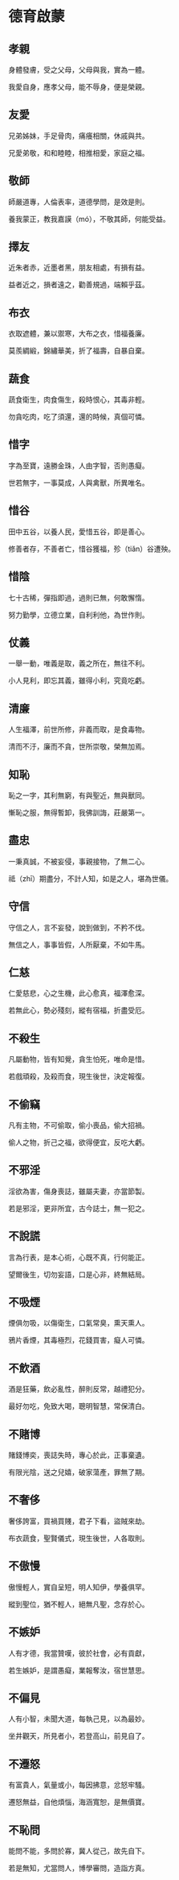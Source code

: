 # 德育啟蒙

## 孝親

身體發膚，受之父母，父母與我，實為一體。

我愛自身，應孝父母，能不辱身，便是榮親。

## 友愛

兄弟姊妹，手足骨肉，痛癢相關，休戚與共。

兄愛弟敬，和和睦睦，相推相愛，家庭之福。

## 敬師

師嚴道專，人倫表率，道德學問，是效是則。

養我蒙正，教我嘉謨（mó），不敬其師，何能受益。

## 擇友

近朱者赤，近墨者黑，朋友相處，有損有益。

益者近之，損者遠之，勸善規過，端賴乎茲。

## 布衣

衣取遮體，兼以禦寒，大布之衣，惜福養廉。

莫羨綢緞，錦繡華美，折了福壽，自暴自棄。

## 蔬食

蔬食衛生，肉食傷生，殺時恨心，其毒非輕。

勿貪吃肉，吃了須還，還的時候，真個可憐。

## 惜字

字為至寶，遠勝金珠，人由字智，否則愚癡。

世若無字，一事莫成，人與禽獸，所異唯名。

## 惜谷

田中五谷，以養人民，愛惜五谷，即是善心。

修善者存，不善者亡，惜谷獲福，殄（tiǎn）谷遭殃。

## 惜陰

七十古稀，彈指即過，過則已無，何敢懈惰。

努力勤學，立德立業，自利利他，為世作則。

## 仗義

一舉一動，唯義是取，義之所在，無往不利。

小人見利，即忘其義，雖得小利，究竟吃虧。

## 清廉

人生福澤，前世所修，非義而取，是食毒物。

清而不汙，廉而不貪，世所崇敬，榮無加焉。

## 知恥

恥之一字，其利無窮，有與聖近，無與獸同。

慚恥之服，無得暫卸，我佛訓誨，莊嚴第一。

## 盡忠

一秉真誠，不被妄侵，事親接物，了無二心。

祗（zhī）期盡分，不計人知，如是之人，堪為世儀。

## 守信

守信之人，言不妄發，說到做到，不矜不伐。

無信之人，事事皆假，人所厭棄，不如牛馬。

## 仁慈

仁愛慈悲，心之生機，此心愈真，福澤愈深。

若無此心，勢必殘刻，縱有宿福，折盡受厄。

## 不殺生

凡屬動物，皆有知覺，貪生怕死，唯命是惜。

若戲頑殺，及殺而食，現生後世，決定報復。

## 不偷竊

凡有主物，不可偷取，偷小喪品，偷大招禍。

偷人之物，折己之福，欲得便宜，反吃大虧。

## 不邪淫

淫欲為害，傷身喪誌，雖屬夫妻，亦當節製。

若是邪淫，更非所宜，古今誌士，無一犯之。

## 不說謊

言為行表，是本心術，心既不真，行何能正。

望爾後生，切勿妄語，口是心非，終無結局。

## 不吸煙

煙俱勿吸，以傷衛生，口氣常臭，熏天熏人。

鴉片香煙，其毒極烈，花錢買害，癡人可憐。

## 不飲酒

酒是狂藥，飲必亂性，醉則反常，越禮犯分。

最好勿吃，免致大喝，聰明智慧，常保清白。

## 不賭博

賭錢博奕，喪誌失時，專心於此，正事棄遺。

有限光陰，送之兒嬉，破家蕩產，罪無了期。

## 不奢侈

奢侈誇富，買禍買賤，君子下看，盜賊來劫。

布衣蔬食，聖賢儀式，現生後世，人各取則。

## 不傲慢

傲慢輕人，實自呈短，明人知伊，學養俱罕。

縱到聖位，猶不輕人，絕無凡聖，念存於心。

## 不嫉妒

人有才德，我當贊嘆，彼於社會，必有貢獻，

若生嫉妒，是謂愚癡，業報奪汝，宿世慧思。

## 不偏見

人有小智，未聞大道，每執己見，以為最妙。

坐井觀天，所見者小，若登高山，前見自了。

## 不遷怒

有富貴人，氣量或小，每因拂意，忿怒牢騷。

遷怒無益，自他煩惱，海涵寬恕，是無價寶。

## 不恥問

能問不能，多問於寡，冀人從己，故先自下。

若是無知，尤當問人，博學審問，造詣方真。